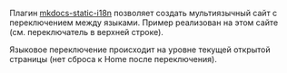 
Плагин [mkdocs-static-i18n](https://ultrabug.github.io/mkdocs-static-i18n/) позволяет создать мультиязычный сайт с переключением между языками. Пример реализован на этом сайте (см. переключатель в верхней строке). 

Языковое переключение происходит на уровне текущей открытой страницы (нет сброса к Home после переключения).